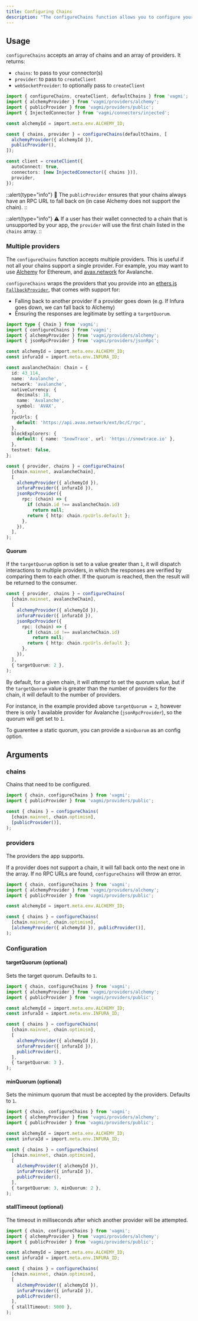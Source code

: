 ```yaml
---
title: Configuring Chains
description: "The configureChains function allows you to configure your chains with providers such as: Alchemy, Infura, or something else. This means you don't need to worry about defining RPC URLs and chain configuration in your connector or provider. This is managed internally by vagmi."
---
```


## Usage

`configureChains` accepts an array of chains and an array of providers. It returns:

- `chains`: to pass to your connector(s)
- `provider`: to pass to `createClient`
- `webSocketProvider`: to optionally pass to `createClient`

```ts
import { configureChains, createClient, defaultChains } from 'vagmi';
import { alchemyProvider } from 'vagmi/providers/alchemy';
import { publicProvider } from 'vagmi/providers/public';
import { InjectedConnector } from 'vagmi/connectors/injected';

const alchemyId = import.meta.env.ALCHEMY_ID;

const { chains, provider } = configureChains(defaultChains, [
  alchemyProvider({ alchemyId }),
  publicProvider(),
]);

const client = createClient({
  autoConnect: true,
  connectors: [new InjectedConnector({ chains })],
  provider,
});
```

::alert{type="info"}
🔗 The `publicProvider` ensures that your chains always have an RPC URL to fall back on (in case Alchemy does not support the chain).
::

::alert{type="info"}
⚠️ If a user has their wallet connected to a chain that is unsupported by your app, the `provider` will use the first chain listed in the `chains` array.
::

### Multiple providers

The `configureChains` function accepts multiple providers. This is useful if not all your chains support a single provider. For example, you may want to use [Alchemy](https://alchemy.com) for Ethereum, and [avax.network](https://avax.network) for Avalanche.

`configureChains` wraps the providers that you provide into an [ethers.js `FallbackProvider`](https://docs.ethers.io/v5/api/providers/other/#FallbackProvider), that comes with support for:

- Falling back to another provider if a provider goes down (e.g. If Infura goes down, we can fall back to Alchemy)
- Ensuring the responses are legitimate by setting a `targetQuorum`.

```ts
import type { Chain } from 'vagmi';
import { configureChains } from 'vagmi';
import { alchemyProvider } from 'vagmi/providers/alchemy';
import { jsonRpcProvider } from 'vagmi/providers/jsonRpc';

const alchemyId = import.meta.env.ALCHEMY_ID;
const infuraId = import.meta.env.INFURA_ID;

const avalancheChain: Chain = {
  id: 43_114,
  name: 'Avalanche',
  network: 'avalanche',
  nativeCurrency: {
    decimals: 18,
    name: 'Avalanche',
    symbol: 'AVAX',
  },
  rpcUrls: {
    default: 'https://api.avax.network/ext/bc/C/rpc',
  },
  blockExplorers: {
    default: { name: 'SnowTrace', url: 'https://snowtrace.io' },
  },
  testnet: false,
};

const { provider, chains } = configureChains(
  [chain.mainnet, avalancheChain],
  [
    alchemyProvider({ alchemyId }),
    infuraProvider({ infuraId }),
    jsonRpcProvider({
      rpc: (chain) => {
        if (chain.id !== avalancheChain.id)
          return null;
        return { http: chain.rpcUrls.default };
      },
    }),
  ],
);
```

#### Quorum

If the `targetQuorum` option is set to a value greater than `1`, it will dispatch interactions to multiple providers, in which the responses are verified by comparing them to each other. If the quorum is reached, then the result will be returned to the consumer.

```ts
const { provider, chains } = configureChains(
  [chain.mainnet, avalancheChain],
  [
    alchemyProvider({ alchemyId }),
    infuraProvider({ infuraId }),
    jsonRpcProvider({
      rpc: (chain) => {
        if (chain.id !== avalancheChain.id)
          return null;
        return { http: chain.rpcUrls.default };
      },
    }),
  ],
  { targetQuorum: 2 },
);
```

By default, for a given chain, it will _attempt_ to set the quorum value, but if the `targetQuorum` value is greater than the number of providers for the chain, it will default to the number of providers.

For instance, in the example provided above `targetQuorum = 2`, however there is only 1 available provider for Avalanche (`jsonRpcProvider`), so the quorum will get set to `1`.

To guarentee a static quorum, you can provide a `minQuorum` as an config option.

## Arguments

### chains

Chains that need to be configured.

```ts
import { chain, configureChains } from 'vagmi';
import { publicProvider } from 'vagmi/providers/public';

const { chains } = configureChains(
  [chain.mainnet, chain.optimism],
  [publicProvider()],
);
```

### providers

The providers the app supports.

If a provider does not support a chain, it will fall back onto the next one in the array. If no RPC URLs are found, `configureChains` will throw an error.

```ts
import { chain, configureChains } from 'vagmi';
import { alchemyProvider } from 'vagmi/providers/alchemy';
import { publicProvider } from 'vagmi/providers/public';

const alchemyId = import.meta.env.ALCHEMY_ID;

const { chains } = configureChains(
  [chain.mainnet, chain.optimism],
  [alchemyProvider({ alchemyId }), publicProvider()],
);
```

### Configuration

#### targetQuorum (optional)

Sets the target quorum. Defaults to `1`.

```ts
import { chain, configureChains } from 'vagmi';
import { alchemyProvider } from 'vagmi/providers/alchemy';
import { publicProvider } from 'vagmi/providers/public';

const alchemyId = import.meta.env.ALCHEMY_ID;
const infuraId = import.meta.env.INFURA_ID;

const { chains } = configureChains(
  [chain.mainnet, chain.optimism],
  [
    alchemyProvider({ alchemyId }),
    infuraProvider({ infuraId }),
    publicProvider(),
  ],
  { targetQuorum: 3 },
);
```

#### minQuorum (optional)

Sets the minimum quorum that must be accepted by the providers. Defaults to `1`.

```ts
import { chain, configureChains } from 'vagmi';
import { alchemyProvider } from 'vagmi/providers/alchemy';
import { publicProvider } from 'vagmi/providers/public';

const alchemyId = import.meta.env.ALCHEMY_ID;
const infuraId = import.meta.env.INFURA_ID;

const { chains } = configureChains(
  [chain.mainnet, chain.optimism],
  [
    alchemyProvider({ alchemyId }),
    infuraProvider({ infuraId }),
    publicProvider(),
  ],
  { targetQuorum: 3, minQuorum: 2 },
);
```

#### stallTimeout (optional)

The timeout in milliseconds after which another provider will be attempted.

```ts
import { chain, configureChains } from 'vagmi';
import { alchemyProvider } from 'vagmi/providers/alchemy';
import { publicProvider } from 'vagmi/providers/public';

const alchemyId = import.meta.env.ALCHEMY_ID;
const infuraId = import.meta.env.INFURA_ID;

const { chains } = configureChains(
  [chain.mainnet, chain.optimism],
  [
    alchemyProvider({ alchemyId }),
    infuraProvider({ infuraId }),
    publicProvider(),
  ],
  { stallTimeout: 5000 },
);
```
